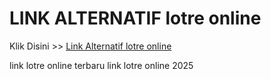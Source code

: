 # LINK ALTERNATIF lotre online

Klik Disini >> <a href="https://linksto.pages.dev/">Link Alternatif lotre online </a>

link lotre online terbaru
link lotre online 2025